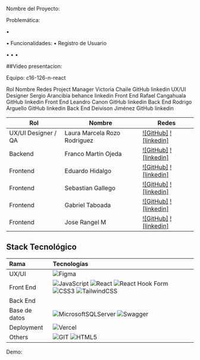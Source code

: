 Nombre del Proyecto:

Problemática:

• 

• 
Funcionalidades:
• Registro de Usuario 

• 
• 
• 

##Video presentacion: 

Equipo: c16-126-n-react

Rol 	Nombre 	Redes
Project Manager 	Victoria Chaile 	GitHub linkedin
UX/UI Designer 	Sergio Arancibia 	behance linkedin
Front End 	Rafael Cangahuala 	GitHub linkedin
Front End 	Leandro Canon 	GitHub linkedin
Back End 	Rodrigo Arguello 	GitHub linkedin
Back End 	Deivison Jiménez 	GitHub linkedin

| Rol                  | Nombre                       | Redes               |
| ---------------------| -----------------------------|---------------------|
| UX/UI Designer / QA  | Laura Marcela Rozo Rodriguez | [![GitHub]](https://github.com/victoria-chaile) [![linkedin]](https://www.linkedin.com/in/victoria-agustina-chaile/)  |
| Backend              | Franco Martín Ojeda          |	[![GitHub]](https://github.com/victoria-chaile) [![linkedin]](https://www.linkedin.com/in/victoria-agustina-chaile/)  |
| Frontend             | Eduardo Hidalgo              |	[![GitHub]](https://github.com/victoria-chaile) [![linkedin]](https://www.linkedin.com/in/victoria-agustina-chaile/)  |
| Frontend             | Sebastian Gallego            |	[![GitHub]](https://github.com/victoria-chaile) [![linkedin]](https://www.linkedin.com/in/victoria-agustina-chaile/)  |
| Frontend             | Gabriel Taboada              |	[![GitHub]](https://github.com/victoria-chaile) [![linkedin]](https://www.linkedin.com/in/victoria-agustina-chaile/)  |
| Frontend             | Jose Rangel M                |	[![GitHub]](https://github.com/victoria-chaile) [![linkedin]](https://www.linkedin.com/in/victoria-agustina-chaile/)  |



## Stack Tecnológico


| Rama          | Tecnologías                                                                                                                                                                                                                                                                                                                                                                                                                                                                                                                                                                                                                                                                                                                   |
| :------------ | :---------------------------------------------------------------------------------------------------------------------------------------------------------------------------------------------------------------------------------------------------------------------------------------------------------------------------------------------------------------------------------------------------------------------------------------------------------------------------------------------------------------------------------------------------------------------------------------------------------------------------------------------------------------------------------------------------------------------------- |
| UX/UI         | ![Figma](https://img.shields.io/badge/figma-%23F24E1E.svg?style=for-the-badge&logo=figma&logoColor=white)                                                                                                                                                                                                                                                                                                                                                                                                                                                                                                                                                                                                                     |
| Front End     | ![JavaScript](https://img.shields.io/badge/javascript-%23323330.svg?style=for-the-badge&logo=javascript&logoColor=%23F7DF1E) ![React](https://img.shields.io/badge/react-%2320232a.svg?style=for-the-badge&logo=react&logoColor=%2361DAFB) ![React Hook Form](https://img.shields.io/badge/React%20Hook%20Form-%23EC5990.svg?style=for-the-badge&logo=reacthookform&logoColor=white) ![CSS3](https://img.shields.io/badge/css3-%231572B6.svg?style=for-the-badge&logo=css3&logoColor=white) ![TailwindCSS](https://img.shields.io/badge/tailwindcss-%2338B2AC.svg?style=for-the-badge&logo=tailwind-css&logoColor=white) |
| Back End      |                                                                                                                                                                                                                                                                                                                                                                                                                                                                                                                       |
| Base de datos | ![MicrosoftSQLServer](https://img.shields.io/badge/Microsoft%20SQL%20Server-CC2927?style=for-the-badge&logo=microsoft%20sql%20server&logoColor=white) ![Swagger](https://img.shields.io/badge/-Swagger-%23Clojure?style=for-the-badge&logo=swagger&logoColor=white)                                                                                                                                                                                                                                                                                                                                                                                                                                                           |
| Deployment    | ![Vercel](https://img.shields.io/badge/vercel-%23000000.svg?style=for-the-badge&logo=vercel&logoColor=white)                                                                                                                                                                                                                                                                                                                                                                                                                                                                                                                                                                                                                  |
| Others        | ![GIT](https://img.shields.io/badge/Git-fc6d26?style=for-the-badge&logo=git&logoColor=white) ![HTML5](https://img.shields.io/badge/html5-%23E34F26.svg?style=for-the-badge&logo=html5&logoColor=white)       
	
Demo: 
